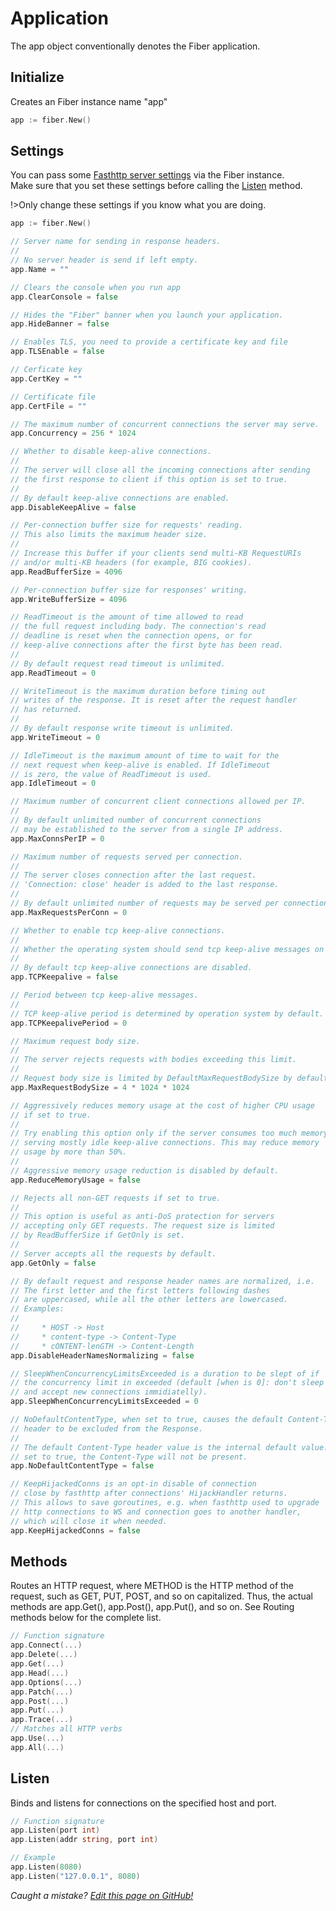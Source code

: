 # Application
The app object conventionally denotes the Fiber application.

## Initialize
Creates an Fiber instance name "app"
```go
app := fiber.New()
```

## Settings
You can pass some [Fasthttp server settings](https://github.com/valyala/fasthttp/blob/master/server.go#L150) via the Fiber instance.  
Make sure that you set these settings before calling the [Listen](#listen) method.  

!>Only change these settings if you know what you are doing.
```go
app := fiber.New()

// Server name for sending in response headers.
//
// No server header is send if left empty.
app.Name = ""

// Clears the console when you run app
app.ClearConsole = false

// Hides the "Fiber" banner when you launch your application.
app.HideBanner = false

// Enables TLS, you need to provide a certificate key and file
app.TLSEnable = false

// Cerficate key
app.CertKey = ""

// Certificate file
app.CertFile = ""

// The maximum number of concurrent connections the server may serve.
app.Concurrency = 256 * 1024

// Whether to disable keep-alive connections.
//
// The server will close all the incoming connections after sending
// the first response to client if this option is set to true.
//
// By default keep-alive connections are enabled.
app.DisableKeepAlive = false

// Per-connection buffer size for requests' reading.
// This also limits the maximum header size.
//
// Increase this buffer if your clients send multi-KB RequestURIs
// and/or multi-KB headers (for example, BIG cookies).
app.ReadBufferSize = 4096

// Per-connection buffer size for responses' writing.
app.WriteBufferSize = 4096

// ReadTimeout is the amount of time allowed to read
// the full request including body. The connection's read
// deadline is reset when the connection opens, or for
// keep-alive connections after the first byte has been read.
//
// By default request read timeout is unlimited.
app.ReadTimeout = 0

// WriteTimeout is the maximum duration before timing out
// writes of the response. It is reset after the request handler
// has returned.
//
// By default response write timeout is unlimited.
app.WriteTimeout = 0

// IdleTimeout is the maximum amount of time to wait for the
// next request when keep-alive is enabled. If IdleTimeout
// is zero, the value of ReadTimeout is used.
app.IdleTimeout = 0

// Maximum number of concurrent client connections allowed per IP.
//
// By default unlimited number of concurrent connections
// may be established to the server from a single IP address.
app.MaxConnsPerIP = 0

// Maximum number of requests served per connection.
//
// The server closes connection after the last request.
// 'Connection: close' header is added to the last response.
//
// By default unlimited number of requests may be served per connection.
app.MaxRequestsPerConn = 0

// Whether to enable tcp keep-alive connections.
//
// Whether the operating system should send tcp keep-alive messages on the tcp connection.
//
// By default tcp keep-alive connections are disabled.
app.TCPKeepalive = false

// Period between tcp keep-alive messages.
//
// TCP keep-alive period is determined by operation system by default.
app.TCPKeepalivePeriod = 0

// Maximum request body size.
//
// The server rejects requests with bodies exceeding this limit.
//
// Request body size is limited by DefaultMaxRequestBodySize by default.
app.MaxRequestBodySize = 4 * 1024 * 1024

// Aggressively reduces memory usage at the cost of higher CPU usage
// if set to true.
//
// Try enabling this option only if the server consumes too much memory
// serving mostly idle keep-alive connections. This may reduce memory
// usage by more than 50%.
//
// Aggressive memory usage reduction is disabled by default.
app.ReduceMemoryUsage = false

// Rejects all non-GET requests if set to true.
//
// This option is useful as anti-DoS protection for servers
// accepting only GET requests. The request size is limited
// by ReadBufferSize if GetOnly is set.
//
// Server accepts all the requests by default.
app.GetOnly = false

// By default request and response header names are normalized, i.e.
// The first letter and the first letters following dashes
// are uppercased, while all the other letters are lowercased.
// Examples:
//
//     * HOST -> Host
//     * content-type -> Content-Type
//     * cONTENT-lenGTH -> Content-Length
app.DisableHeaderNamesNormalizing = false

// SleepWhenConcurrencyLimitsExceeded is a duration to be slept of if
// the concurrency limit in exceeded (default [when is 0]: don't sleep
// and accept new connections immidiatelly).
app.SleepWhenConcurrencyLimitsExceeded = 0

// NoDefaultContentType, when set to true, causes the default Content-Type
// header to be excluded from the Response.
//
// The default Content-Type header value is the internal default value. When
// set to true, the Content-Type will not be present.
app.NoDefaultContentType = false

// KeepHijackedConns is an opt-in disable of connection
// close by fasthttp after connections' HijackHandler returns.
// This allows to save goroutines, e.g. when fasthttp used to upgrade
// http connections to WS and connection goes to another handler,
// which will close it when needed.
app.KeepHijackedConns = false
```

## Methods
Routes an HTTP request, where METHOD is the HTTP method of the request, such as GET, PUT, POST, and so on capitalized. Thus, the actual methods are app.Get(), app.Post(), app.Put(), and so on. See Routing methods below for the complete list.
```go
// Function signature
app.Connect(...)
app.Delete(...)
app.Get(...)
app.Head(...)
app.Options(...)
app.Patch(...)
app.Post(...)
app.Put(...)
app.Trace(...)
// Matches all HTTP verbs
app.Use(...)
app.All(...)
```

## Listen
Binds and listens for connections on the specified host and port.
```go
// Function signature
app.Listen(port int)
app.Listen(addr string, port int)

// Example
app.Listen(8080)
app.Listen("127.0.0.1", 8080)
```


*Caught a mistake? [Edit this page on GitHub!](https://github.com/Fenny/fiber/blob/master/docs/application.md)*
